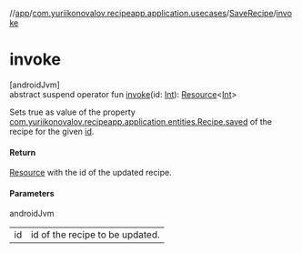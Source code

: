 //[app](../../../index.md)/[com.yuriikonovalov.recipeapp.application.usecases](../index.md)/[SaveRecipe](index.md)/[invoke](invoke.md)

# invoke

[androidJvm]\
abstract suspend operator fun [invoke](invoke.md)(id: [Int](https://kotlinlang.org/api/latest/jvm/stdlib/kotlin/-int/index.html)): [Resource](../../com.yuriikonovalov.recipeapp.resource/-resource/index.md)&lt;[Int](https://kotlinlang.org/api/latest/jvm/stdlib/kotlin/-int/index.html)&gt;

Sets true as value of the property [com.yuriikonovalov.recipeapp.application.entities.Recipe.saved](../../com.yuriikonovalov.recipeapp.application.entities/-recipe/saved.md) of the recipe for the given [id](invoke.md).

#### Return

[Resource](../../com.yuriikonovalov.recipeapp.resource/-resource/index.md) with the id of the updated recipe.

#### Parameters

androidJvm

| | |
|---|---|
| id | id of the recipe to be updated. |
